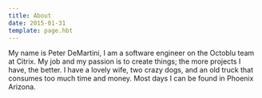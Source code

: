 ```yaml
---
title: About
date: 2015-01-31
template: page.hbt
---
```


My name is Peter DeMartini, I am a software engineer on the Octoblu team at Citrix. My job and my passion is to create things; the more projects I have, the better. I have a lovely wife, two crazy dogs, and an old truck that consumes too much time and money. Most days I can be found in Phoenix Arizona.

